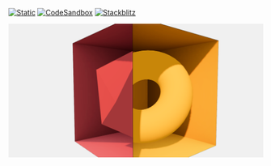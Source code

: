 [![Static](https://img.shields.io/badge/demo-%23646CFF.svg?logo=html5&logoColor=white)](https://pmndrs.github.io/examples/magic-box)
[![CodeSandbox](https://img.shields.io/badge/codesandbox-040404?logo=codesandbox&logoColor=DBDBDB)](https://codesandbox.io/s/github/pmndrs/examples/tree/main/apps/magic-box)
[![Stackblitz](https://img.shields.io/badge/stackblitz-fff?logo=Stackblitz&logoColor=1389FD)](https://stackblitz.com/github/pmndrs/examples/tree/main/apps/magic-box)

![](thumbnail.png)

